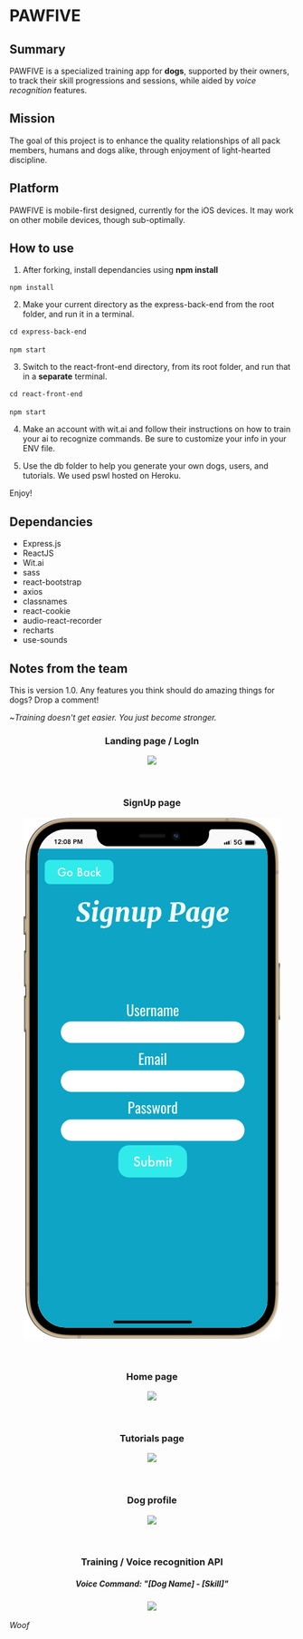 # PAWFIVE
## Summary
PAWFIVE is a specialized training app for **dogs**, supported by their owners, to track their skill progressions and sessions, while aided by *voice recognition* features. 

## Mission
 The goal of this project is to enhance the quality relationships of all pack members, humans and dogs alike, through enjoyment of light-hearted discipline. 

## Platform
 PAWFIVE is mobile-first designed, currently for the iOS devices. It may work on other mobile devices, though sub-optimally.

## How to use
1. After forking, install dependancies using **npm install**
```
npm install
```
2. Make your current directory as the express-back-end from the root folder, and run it in a terminal.
```
cd express-back-end

npm start
```
3. Switch to the react-front-end directory, from its root folder, and run that in a **separate** terminal.
```
cd react-front-end

npm start
```
4. Make an account with wit.ai and follow their instructions on how to train your ai to recognize commands. Be sure to customize your info in your ENV file.

5. Use the db folder to help you generate your own dogs, users, and tutorials. We used pswl hosted on Heroku.

Enjoy!

## Dependancies
- Express.js
- ReactJS
- Wit.ai
- sass
- react-bootstrap
- axios
- classnames
- react-cookie
- audio-react-recorder
- recharts
- use-sounds

## Notes from the team
This is version 1.0. Any features you think should do amazing things for dogs? Drop a comment!





~*Training doesn't get easier. You just become stronger.*

<h3 align="center">Landing page / LogIn</h3>
<p align="center">
 <img src="https://github.com/Matt-Chisholm/Paw-Five/blob/master/docs/readme.md/landing.gif?raw=true" />
</p>
<br>
<h3 align="center">SignUp page</h3>
<p align="center">
 <img src="https://github.com/Matt-Chisholm/Paw-Five/blob/master/docs/readme.md/signup.png?raw=true" />
</p>
<br>
<h3 align="center">Home page</h3>
<p align="center">
 <img src="https://github.com/Matt-Chisholm/Paw-Five/blob/master/docs/readme.md/home.gif?raw=true" />
</p>
<br>
<h3 align="center">Tutorials page</h3>
<p align="center">
 <img src="https://github.com/Matt-Chisholm/Paw-Five/blob/master/docs/readme.md/tutorials.gif?raw=true" />
</p>
<br>
<h3 align="center">Dog profile</h3>
<p align="center">
 <img src="https://github.com/Matt-Chisholm/Paw-Five/blob/master/docs/readme.md/dogs_list.gif?raw=true" />
</p>
<br>
<h3 align="center">Training / Voice recognition API</h3>
<h5 align="center">Voice Command: "[Dog Name] - [Skill]"</h5>
<p align="center">
 <img src="https://github.com/Matt-Chisholm/Paw-Five/blob/master/docs/readme.md/training.gif?raw=true" />
</p>

*Woof*
